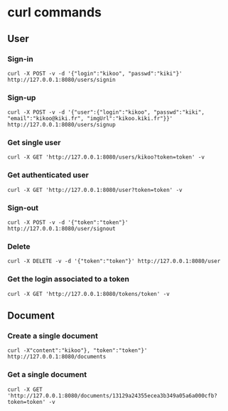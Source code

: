 # curl commands

## User

### Sign-in

	curl -X POST -v -d '{"login":"kikoo", "passwd":"kiki"}' http://127.0.0.1:8080/users/signin

### Sign-up

	curl -X POST -v -d '{"user":{"login":"kikoo", "passwd":"kiki", "email":"kikoo@kiki.fr", "imgUrl":"kikoo.kiki.fr"}}' http://127.0.0.1:8080/users/signup

### Get single user

	curl -X GET 'http://127.0.0.1:8080/users/kikoo?token=token' -v

### Get authenticated user

	curl -X GET 'http://127.0.0.1:8080/user?token=token' -v

### Sign-out

	curl -X POST -v -d '{"token":"token"}' http://127.0.0.1:8080/user/signout

### Delete

	curl -X DELETE -v -d '{"token":"token"}' http://127.0.0.1:8080/user

### Get the login associated to a token

	curl -X GET 'http://127.0.0.1:8080/tokens/token' -v

## Document

### Create a single document

	curl -X"content":"kikoo"}, "token":"token"}' http://127.0.0.1:8080/documents

### Get a single document

	curl -X GET 'http://127.0.0.1:8080/documents/13129a24355ecea3b349a05a6a000cfb?token=token' -v